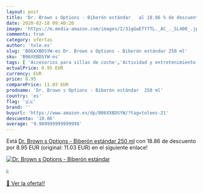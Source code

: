 ```yaml
---
layout: post
title: 'Dr. Brown s Options - Biberón estándar   al 18.86 % de descuento'
date: 2020-02-18 09:40:20
image: 'https://m.media-amazon.com/images/I/31gGwEfY7TL._AC_._SL400_.jpg'
comments: true
category: ofertas
author: 'tole.es'
slug: 'B06XXBDSYW-es Dr. Brown s Options - Biberón estándar 250 ml'
sku: 'B06XXBDSYW-es'
tags: [ 'Accesorios para sillas de coche','Actividad y entretenimiento','Andadores','Bebé','Espejos para asientos traseros','Higiene y cuidado','Sillas de coche y accesorios','Toallitas húmedas para bebé','Toallitas y accesorios para bebé','biberón', ]
actualPrice: 8.95 EUR
currency: EUR
price: 8.95
comparePrice: 11.03 EUR
prodname: 'Dr. Brown s Options - Biberón estándar  250 ml'
country: 'es'
flag: '🇪🇸'
brand: ''
buyurl: 'https://www.amazon.es/dp/B06XXBDSYW/?tag=tolees-21'
descuento: '18.86'
average: '9.989999999999998'
---
```


Está [Dr. Brown s Options - Biberón estándar  250 ml](https://www.amazon.es/dp/B06XXBDSYW/?tag=tolees-21) con 18.86 de descuento por 8.95 EUR (original: 11.03 EUR) en el siguiente enlace!

[![Dr. Brown s Options - Biberón estándar  ](https://m.media-amazon.com/images/I/31gGwEfY7TL._AC_._SL400_.jpg)](https://www.amazon.es/dp/B06XXBDSYW/?tag=tolees-21)

ℹ️:


[🛒 Ver la oferta!!](https://www.amazon.es/dp/B06XXBDSYW/?tag=tolees-21)
